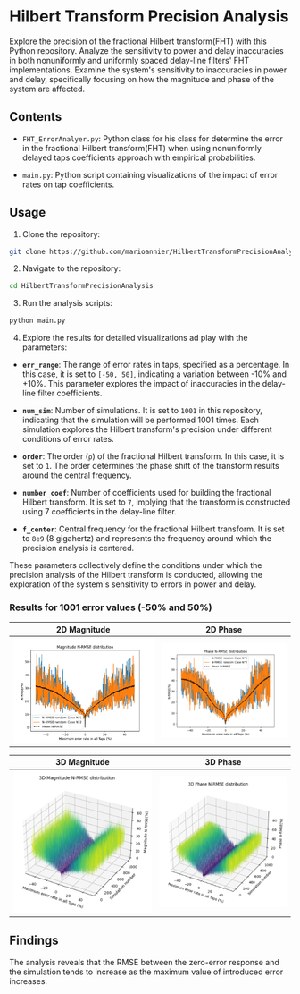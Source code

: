 # Hilbert Transform Precision Analysis
Explore the precision of the fractional Hilbert transform(FHT) with this Python repository. Analyze the sensitivity to power and delay inaccuracies in both nonuniformly and uniformly spaced delay-line filters' FHT implementations. Examine the system's sensitivity to inaccuracies in power and delay, specifically focusing on how the magnitude and phase of the system are affected.

## Contents

- `FHT_ErrorAnalyer.py`: Python class for his class for determine the error in the fractional Hilbert transform(FHT) when using nonuniformly delayed taps coefficients approach with empirical probabilities.

- `main.py`: Python script containing visualizations of the impact of error rates on tap coefficients.

## Usage

1. Clone the repository:

```bash
git clone https://github.com/marioannier/HilbertTransformPrecisionAnalysis.git
```

2. Navigate to the repository:

```bash
cd HilbertTransformPrecisionAnalysis
```

3. Run the analysis scripts:

```bash
python main.py
```

4. Explore the results for detailed visualizations ad play with the parameters:

- **`err_range`**: The range of error rates in taps, specified as a percentage. In this case, it is set to `[-50, 50]`, indicating a variation between -10% and +10%. This parameter explores the impact of inaccuracies in the delay-line filter coefficients.

- **`num_sim`**: Number of simulations. It is set to `1001` in this repository, indicating that the simulation will be performed 1001 times. Each simulation explores the Hilbert transform's precision under different conditions of error rates.

- **`order`**: The order (`ρ`) of the fractional Hilbert transform. In this case, it is set to `1`. The order determines the phase shift of the transform results around the central frequency.

- **`number_coef`**: Number of coefficients used for building the fractional Hilbert transform. It is set to `7`, implying that the transform is constructed using 7 coefficients in the delay-line filter.

- **`f_center`**: Central frequency for the fractional Hilbert transform. It is set to `8e9` (8 gigahertz) and represents the frequency around which the precision analysis is centered.

These parameters collectively define the conditions under which the precision analysis of the Hilbert transform is conducted, allowing the exploration of the system's sensitivity to errors in power and delay.



### Results for 1001 error values (-50% and 50%) 

| 2D Magnitude        | 2D Phase                |
|---------------------|-------------------------|
| ![img.png](img.png) | ![img_1.png](img_1.png) |

| 3D Magnitude            | 3D Phase                |
|-------------------------|-------------------------|
| ![img_2.png](img_2.png) | ![img_3.png](img_3.png) |


## Findings

The analysis reveals that the RMSE between the zero-error response and the simulation tends to increase as the maximum value of introduced error increases.